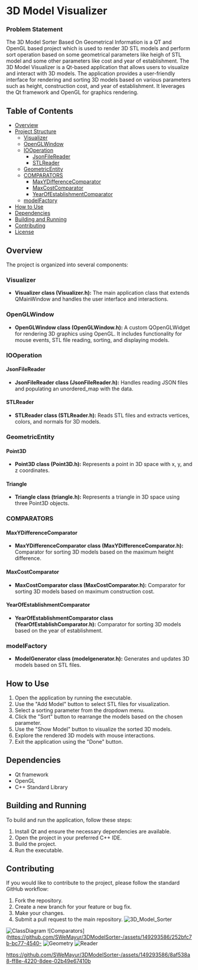 # 3D Model Visualizer

### Problem Statement
The 3D Model Sorter Based On Geometrical Information is a QT and OpenGL based project which is used to render 3D STL models and perform sort operation based on some geometrical parameters like heigh of STL model and some other parameters like cost and year of establishment.
The 3D Model Visualizer is a Qt-based application that allows users to visualize and interact with 3D models. The application provides a user-friendly interface for rendering and sorting 3D models based on various parameters such as height, construction cost, and year of establishment. It leverages the Qt framework and OpenGL for graphics rendering.

## Table of Contents

- [Overview](#overview)
- [Project Structure](#project-structure)
  - [Visualizer](#visualizer)
  - [OpenGLWindow](#openglwindow)
  - [IOOperation](#iooperation)
    - [JsonFileReader](#jsonfilereader)
    - [STLReader](#stlreader)
  - [GeometricEntity](#geometricentity)
  - [COMPARATORS](#comparators)
    - [MaxYDifferenceComparator](#maxydifferencecomparator)
    - [MaxCostComparator](#maxcostcomparator)
    - [YearOfEstablishmentComparator](#yearofestablishmentcomparator)
  - [modelFactory](#modelfactory)
- [How to Use](#how-to-use)
- [Dependencies](#dependencies)
- [Building and Running](#building-and-running)
- [Contributing](#contributing)
- [License](#license)

## Overview

The project is organized into several components:

### Visualizer

- **Visualizer class (Visualizer.h):** The main application class that extends QMainWindow and handles the user interface and interactions.

### OpenGLWindow

- **OpenGLWindow class (OpenGLWindow.h):** A custom QOpenGLWidget for rendering 3D graphics using OpenGL. It includes functionality for mouse events, STL file reading, sorting, and displaying models.

### IOOperation

#### JsonFileReader

- **JsonFileReader class (JsonFileReader.h):** Handles reading JSON files and populating an unordered_map with the data.

#### STLReader

- **STLReader class (STLReader.h):** Reads STL files and extracts vertices, colors, and normals for 3D models.

### GeometricEntity

#### Point3D

- **Point3D class (Point3D.h):** Represents a point in 3D space with x, y, and z coordinates.

#### Triangle

- **Triangle class (triangle.h):** Represents a triangle in 3D space using three Point3D objects.

### COMPARATORS

#### MaxYDifferenceComparator

- **MaxYDifferenceComparator class (MaxYDifferenceComparator.h):** Comparator for sorting 3D models based on the maximum height difference.

#### MaxCostComparator

- **MaxCostComparator class (MaxCostComparator.h):** Comparator for sorting 3D models based on maximum construction cost.

#### YearOfEstablishmentComparator

- **YearOfEstablishmentComparator class (YearOfEstablishComparator.h):** Comparator for sorting 3D models based on the year of establishment.

### modelFactory

- **ModelGenerator class (modelgenerator.h):** Generates and updates 3D models based on STL files.

## How to Use

1. Open the application by running the executable.
2. Use the "Add Model" button to select STL files for visualization.
3. Select a sorting parameter from the dropdown menu.
4. Click the "Sort" button to rearrange the models based on the chosen parameter.
5. Use the "Show Model" button to visualize the sorted 3D models.
6. Explore the rendered 3D models with mouse interactions.
7. Exit the application using the "Done" button.

## Dependencies

- Qt framework
- OpenGL
- C++ Standard Library

## Building and Running

To build and run the application, follow these steps:

1. Install Qt and ensure the necessary dependencies are available.
2. Open the project in your preferred C++ IDE.
3. Build the project.
4. Run the executable.

## Contributing

If you would like to contribute to the project, please follow the standard GitHub workflow:

1. Fork the repository.
2. Create a new branch for your feature or bug fix.
3. Make your changes.
4. Submit a pull request to the main repository.
![3D_Model_Sorter](https://github.com/SWeMayur/3DModelSorter-/assets/149293586/ede30b56-1cb5-4113-be8d-271d06160555)


![ClassDiagram](https://github.com/SWeMayur/3DModelSorter-/assets/149293586/31f84a57-9562-471c-883d-969146304c27)
![Comparators](https://github.com/SWeMayur/3DModelSorter-/assets/149293586/252bfc7b-bc77-4540-
![Geometry](https://github.com/SWeMayur/3DModelSorter-/assets/149293586/2a15c233-7f55-4d86-8a52-088e2390c2a9)
![Reader](https://github.com/SWeMayur/3DModelSorter-/assets/149293586/9d976edf-d0b3-4c70-b8bd-fae0f4457e2e)


https://github.com/SWeMayur/3DModelSorter-/assets/149293586/8af538a8-ff8e-4220-8dee-02b49e67410b

